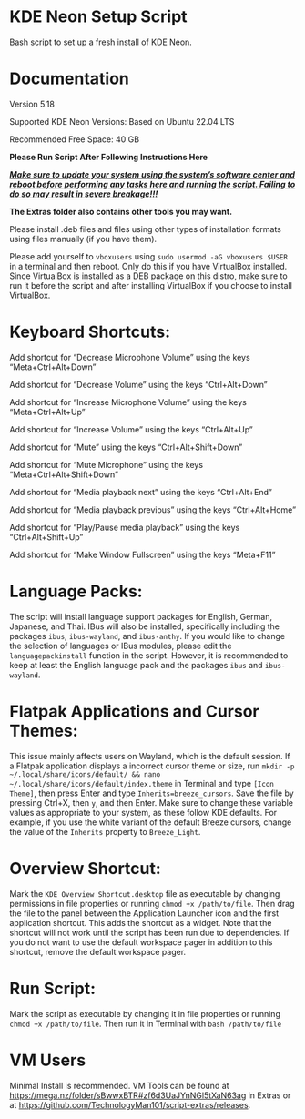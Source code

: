 # KDE Neon Setup Script
Bash script to set up a fresh install of KDE Neon.


# Documentation

Version 5.18

Supported KDE Neon Versions: Based on Ubuntu 22.04 LTS

Recommended Free Space: 40 GB

**Please Run Script After Following Instructions Here**

<ins>_**Make sure to update your system using the system’s software center and reboot before performing any tasks here and running the script. Failing to do so may result in severe breakage!!!**_</ins>

**The Extras folder also contains other tools you may want.**

Please install .deb files and files using other types of installation formats using files manually (if you have them).

Please add yourself to `vboxusers` using `sudo usermod -aG vboxusers $USER` in a terminal and then reboot. Only do this if you have VirtualBox installed. Since VirtualBox is installed as a DEB package on this distro, make sure to run it before the script and after installing VirtualBox if you choose to install VirtualBox. 


# Keyboard Shortcuts:

Add shortcut for “Decrease Microphone Volume” using the keys “Meta+Ctrl+Alt+Down”

Add shortcut for “Decrease Volume” using the keys “Ctrl+Alt+Down”

Add shortcut for “Increase Microphone Volume” using the keys “Meta+Ctrl+Alt+Up”

Add shortcut for “Increase Volume” using the keys “Ctrl+Alt+Up”

Add shortcut for “Mute” using the keys “Ctrl+Alt+Shift+Down”

Add shortcut for “Mute Microphone” using the keys “Meta+Ctrl+Alt+Shift+Down”

Add shortcut for “Media playback next” using the keys “Ctrl+Alt+End”

Add shortcut for “Media playback previous” using the keys “Ctrl+Alt+Home”

Add shortcut for “Play/Pause media playback” using the keys “Ctrl+Alt+Shift+Up”

Add shortcut for “Make Window Fullscreen” using the keys “Meta+F11”


# Language Packs:

The script will install language support packages for English, German, Japanese, and Thai. IBus will also be installed, specifically including the packages `ibus`, `ibus-wayland`, and `ibus-anthy`. If you would like to change the selection of languages or IBus modules, please edit the `languagepackinstall` function in the script. However, it is recommended to keep at least the English language pack and the packages `ibus` and `ibus-wayland`. 


# Flatpak Applications and Cursor Themes:

This issue mainly affects users on Wayland, which is the default session. If a Flatpak application displays a incorrect cursor theme or size, run `mkdir -p ~/.local/share/icons/default/ && nano ~/.local/share/icons/default/index.theme` in Terminal and type `[Icon Theme]`, then press Enter and type `Inherits=breeze_cursors`. Save the file by pressing Ctrl+X, then `y`, and then Enter. Make sure to change these variable values as appropriate to your system, as these follow KDE defaults. For example, if you use the white variant of the default Breeze cursors, change the value of the `Inherits` property to `Breeze_Light`. 


# Overview Shortcut:

Mark the `KDE Overview Shortcut.desktop` file as executable by changing permissions in file properties or running `chmod +x /path/to/file`. Then drag the file to the panel between the Application Launcher icon and the first application shortcut. This adds the shortcut as a widget. Note that the shortcut will not work until the script has been run due to dependencies. If you do not want to use the default workspace pager in addition to this shortcut, remove the default workspace pager. 


# Run Script:

Mark the script as executable by changing it in file properties or running `chmod +x /path/to/file`. Then run it in Terminal with `bash /path/to/file`


# VM Users

Minimal Install is recommended. VM Tools can be found at https://mega.nz/folder/sBwwxBTR#zf6d3UaJYnNGl5tXaN63ag in Extras or at https://github.com/TechnologyMan101/script-extras/releases.
